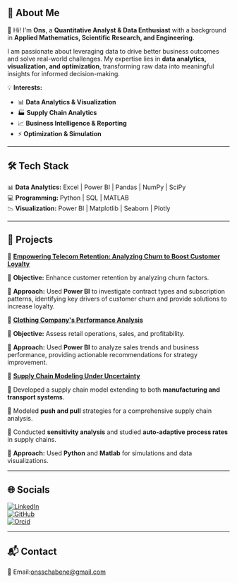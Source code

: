 ## 💫 About Me  
👋 Hi! I'm **Ons**, a **Quantitative Analyst & Data Enthusiast** with a background in **Applied Mathematics, Scientific Research, and Engineering**.  

I am passionate about leveraging data to drive better business outcomes and solve real-world challenges. My expertise lies in **data analytics, visualization, and optimization**, transforming raw data into meaningful insights for informed decision-making.  

💡 **Interests:**  
- 📊 **Data Analytics & Visualization**  
- 🏭 **Supply Chain Analytics**  
- 📈 **Business Intelligence & Reporting**  
- ⚡ **Optimization & Simulation**  

---

## 🛠️ Tech Stack  
📊 **Data Analytics:** Excel | Power BI | Pandas | NumPy | SciPy  
💻 **Programming:** Python | SQL | MATLAB  
📉 **Visualization:** Power BI | Matplotlib | Seaborn | Plotly  

---

## 🚀 Projects  

🔹 [**Empowering Telecom Retention: Analyzing Churn to Boost Customer Loyalty**](https://github.com/OnsChaabene/Empowering-Telecom-Retention_-Analyzing-Churn-to-Boost-Customer-Loyalty)  

📌 **Objective:** Enhance customer retention by analyzing churn factors.  

📌 **Approach:** Used **Power BI** to investigate contract types and subscription patterns, identifying key drivers of customer churn and provide solutions to increase loyalty.  

🔹 [**Clothing Company's Performance Analysis**](https://github.com/OnsChaabene/A-Comprehensive-Analysis-of-a-Clothing-Company-s-Performance)  

📌 **Objective:** Assess retail operations, sales, and profitability.  

📌 **Approach:** Used **Power BI** to analyze sales trends and business performance, providing actionable recommendations for strategy improvement.  

🔹 **[Supply Chain Modeling Under Uncertainty](https://repository.kaust.edu.sa/items/2815e18e-f308-4a1b-8f8f-3c54fee289a0)**  

📌 Developed a supply chain model extending to both **manufacturing and transport systems**.  

📌 Modeled **push and pull** strategies for a comprehensive supply chain analysis.  

📌 Conducted **sensitivity analysis** and studied **auto-adaptive process rates** in supply chains.  

📌 **Approach:** Used **Python** and **Matlab** for simulations and data visualizations.  

---

## 🌐 Socials  
[![LinkedIn](https://img.shields.io/badge/LinkedIn-%230077B5.svg?logo=linkedin&logoColor=white)](https://www.linkedin.com/in/ons-chaabene/)  
[![GitHub](https://img.shields.io/badge/GitHub-181717?logo=github&logoColor=white)](https://github.com/OnsChaabene)  
[![Orcid](https://img.shields.io/badge/Orcid-A6CE39?logo=orcid&logoColor=white)](https://orcid.org/0009-0009-7449-0739)  


---

## 📬 Contact  
📧 Email:onsschabene@gmail.com
